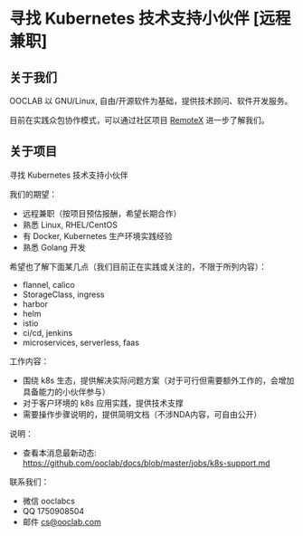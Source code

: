 # 寻找 Kubernetes 技术支持小伙伴 [远程兼职]

## 关于我们

OOCLAB 以 GNU/Linux, 自由/开源软件为基础，提供技术顾问、软件开发服务。

目前在实践众包协作模式，可以通过社区项目 [RemoteX](https://github.com/ooclab/remotex) 进一步了解我们。

## 关于项目

寻找 Kubernetes 技术支持小伙伴

我们的期望：

- 远程兼职（按项目预估报酬，希望长期合作）
- 熟悉 Linux, RHEL/CentOS
- 有 Docker, Kubernetes 生产环境实践经验
- 熟悉 Golang 开发

希望也了解下面某几点（我们目前正在实践或关注的，不限于所列内容）：

- flannel, calico
- StorageClass, ingress
- harbor
- helm
- istio
- ci/cd, jenkins
- microservices, serverless, faas

工作内容：

- 围绕 k8s 生态，提供解决实际问题方案（对于可行但需要额外工作的，会增加具备能力的小伙伴参与）
- 对于客户环境的 k8s 应用实践，提供技术支撑
- 需要操作步骤说明的，提供简明文档（不涉NDA内容，可自由公开）

说明：

- 查看本消息最新动态: https://github.com/ooclab/docs/blob/master/jobs/k8s-support.md

联系我们：

- 微信 ooclabcs
- QQ 1750908504
- 邮件 cs@ooclab.com
